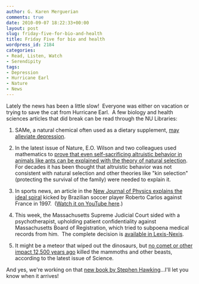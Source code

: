```yaml
---
author: G. Karen Merguerian
comments: true
date: 2010-09-07 18:22:33+00:00
layout: post
slug: friday-five-for-bio-and-health
title: Friday Five for bio and health
wordpress_id: 2184
categories:
- Read, Listen, Watch
- Serendipity
tags:
- Depression
- Hurricane Earl
- Nature
- News
---
```


Lately the news has been a little slow!  Everyone was either on vacation or trying to save the cat from Hurricane Earl.  A few biology and health sciences articles that did break can be read through the NU Libraries:

1. SAMe, a natural chemical often used as a dietary supplement, [may alleviate depression](http://0-ajp.psychiatryonline.org.ilsprod.lib.neu.edu/cgi/content/abstract/ajp;167/8/942).

2. In the latest issue of Nature, E.O. Wilson and two colleagues used mathematics to [prove that even self-sacrificing altruistic behavior in animals like ants can be explained with the theory of natural selection](http://0-www.nature.com.ilsprod.lib.neu.edu/nature/journal/v466/n7310/full/nature09205.html).  For decades it has been thought that altruistic behavior was not consistent with natural selection and other theories like "kin selection" (protecting the survival of the family) were needed to explain it.

3. In sports news, an article in the [New Journal of Physics explains the ideal spiral](http://0-iopscience.iop.org.ilsprod.lib.neu.edu/1367-2630/12/9/093004) kicked by Brazilian soccer player Roberto Carlos against France in 1997.  ([Watch it on YouTube here](http://www.youtube.com/watch?v=crSkWaJqx-Y).)

4. This week, the Massachusetts Supreme Judicial Court sided with a psychotherapist, upholding patient confidentiality against Massachusetts Board of Registration, which tried to subpoena medical records from him.  The complete decision is [available in Lexis-Nexis](http://0-www.lexisnexis.com.ilsprod.lib.neu.edu/hottopics/lnacademic/?verb=sr&csi=6496&sr=CITE(2010+Mass.+LEXIS+603)).

5. It might be a meteor that wiped out the dinosaurs, but [no comet or other impact 12,500 years ago](http://0-www.sciencemag.org.ilsprod.lib.neu.edu/cgi/content/full/329/5996/1140) killed the mammoths and other beasts, according to the latest issue of Science.

And yes, we're working on that [new book by Stephen Hawking](http://www.amazon.com/Grand-Design-Stephen-Hawking/dp/0553805371/ref=sr_1_1?ie=UTF8&s=books&qid=1284046220&sr=8-1)...I'll let you know when it arrives!
